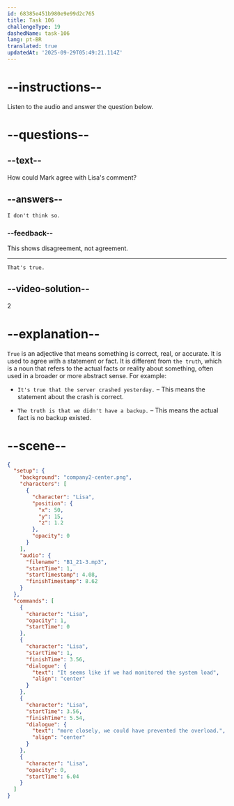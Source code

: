 ```yaml
---
id: 68385e451b980e9e99d2c765
title: Task 106
challengeType: 19
dashedName: task-106
lang: pt-BR
translated: true
updatedAt: '2025-09-29T05:49:21.114Z'
---
```


<!-- (Audio) Lisa: It seems like if we had monitored the system load more closely, we could have prevented the overload. -->

<!-- SPEAKING -->

# --instructions--

Listen to the audio and answer the question below.

# --questions--

## --text--

How could Mark agree with Lisa's comment?

## --answers--

`I don't think so.`

### --feedback--

This shows disagreement, not agreement.

---

`That's true.`

## --video-solution--

2

# --explanation--

`True` is an adjective that means something is correct, real, or accurate. It is used to agree with a statement or fact. It is different from `the truth`, which is a noun that refers to the actual facts or reality about something, often used in a broader or more abstract sense. For example:

- `It's true that the server crashed yesterday.` – This means the statement about the crash is correct.

- `The truth is that we didn't have a backup.` – This means the actual fact is no backup existed.

# --scene--

```json
{
  "setup": {
    "background": "company2-center.png",
    "characters": [
      {
        "character": "Lisa",
        "position": {
          "x": 50,
          "y": 15,
          "z": 1.2
        },
        "opacity": 0
      }
    ],
    "audio": {
      "filename": "B1_21-3.mp3",
      "startTime": 1,
      "startTimestamp": 4.08,
      "finishTimestamp": 8.62
    }
  },
  "commands": [
    {
      "character": "Lisa",
      "opacity": 1,
      "startTime": 0
    },
    {
      "character": "Lisa",
      "startTime": 1,
      "finishTime": 3.56,
      "dialogue": {
        "text": "It seems like if we had monitored the system load",
        "align": "center"
      }
    },
    {
      "character": "Lisa",
      "startTime": 3.56,
      "finishTime": 5.54,
      "dialogue": {
        "text": "more closely, we could have prevented the overload.",
        "align": "center"
      }
    },
    {
      "character": "Lisa",
      "opacity": 0,
      "startTime": 6.04
    }
  ]
}
```

